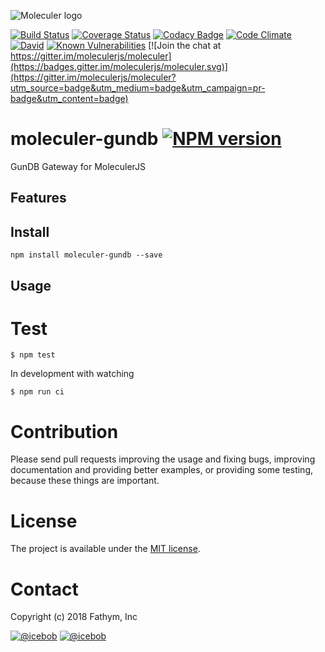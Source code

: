 ![Moleculer logo](http://moleculer.services/images/banner.png)

[![Build Status](https://travis-ci.org/smart-matrix/moleculer-gundb.svg?branch=master)](https://travis-ci.org/smart-matrix/moleculer-gundb)
[![Coverage Status](https://coveralls.io/repos/github/smart-matrix/moleculer-gundb/badge.svg?branch=master)](https://coveralls.io/github/smart-matrix/moleculer-gundb?branch=master)
[![Codacy Badge](https://api.codacy.com/project/badge/Grade/<----hash----->)](https://www.codacy.com/app/<---username---->/moleculer-gundb?utm_source=github.com&amp;utm_medium=referral&amp;utm_content=smart-matrix/moleculer-gundb&amp;utm_campaign=Badge_Grade)
[![Code Climate](https://codeclimate.com/github/smart-matrix/moleculer-gundb/badges/gpa.svg)](https://codeclimate.com/github/smart-matrix/moleculer-gundb)
[![David](https://img.shields.io/david/smart-matrix/moleculer-gundb.svg)](https://david-dm.org/smart-matrix/moleculer-gundb)
[![Known Vulnerabilities](https://snyk.io/test/github/smart-matrix/moleculer-gundb/badge.svg)](https://snyk.io/test/github/smart-matrix/moleculer-gundb)
[![Join the chat at https://gitter.im/moleculerjs/moleculer](https://badges.gitter.im/moleculerjs/moleculer.svg)](https://gitter.im/moleculerjs/moleculer?utm_source=badge&utm_medium=badge&utm_campaign=pr-badge&utm_content=badge)

# moleculer-gundb [![NPM version](https://img.shields.io/npm/v/moleculer-gundb.svg)](https://www.npmjs.com/package/moleculer-gundb)

GunDB Gateway for MoleculerJS

## Features

## Install
```
npm install moleculer-gundb --save
```

## Usage


# Test
```
$ npm test
```

In development with watching

```
$ npm run ci
```

# Contribution
Please send pull requests improving the usage and fixing bugs, improving documentation and providing better examples, or providing some testing, because these things are important.

# License
The project is available under the [MIT license](https://tldrlegal.com/license/mit-license).

# Contact
Copyright (c) 2018 Fathym, Inc

[![@icebob](https://img.shields.io/badge/github-moleculerjs-green.svg)](https://github.com/moleculerjs) [![@icebob](https://img.shields.io/badge/twitter-Icebobcsi-blue.svg)](https://twitter.com/Icebobcsi)